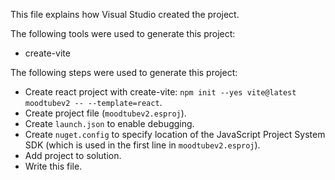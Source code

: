 This file explains how Visual Studio created the project.

The following tools were used to generate this project:
- create-vite

The following steps were used to generate this project:
- Create react project with create-vite: `npm init --yes vite@latest moodtubev2 -- --template=react`.
- Create project file (`moodtubev2.esproj`).
- Create `launch.json` to enable debugging.
- Create `nuget.config` to specify location of the JavaScript Project System SDK (which is used in the first line in `moodtubev2.esproj`).
- Add project to solution.
- Write this file.
